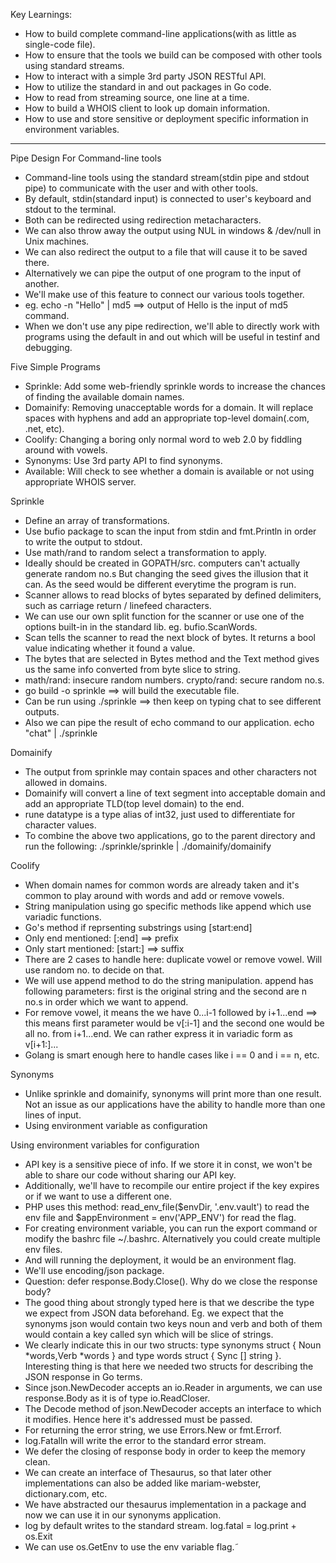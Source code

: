 Key Learnings:

* How to build complete command-line applications(with as little as single-code file).
* How to ensure that the tools we build can be composed with other tools using standard streams.
* How to interact with a simple 3rd party JSON RESTful API.
* How to utilize the standard in and out packages in Go code.
* How to read from streaming source, one line at a time.
* How to build a WHOIS client to look up domain information.
* How to use and store sensitive or deployment specific information in environment variables.

**************************************************************************

Pipe Design For Command-line tools

* Command-line tools using the standard stream(stdin pipe and stdout pipe) to communicate with the user and with other tools.
* By default, stdin(standard input) is connected to user's keyboard and stdout to the terminal.
* Both can be redirected using redirection metacharacters.
* We can also throw away the output using NUL in windows & /dev/null in Unix machines.
* We can also redirect the output to a file that will cause it to be saved there.
* Alternatively we can pipe the output of one program to the input of another.
* We'll make use of this feature to connect our various tools together.
* eg. echo -n "Hello" | md5 ==> output of Hello is the input of md5 command.
* When we don't use any pipe redirection, we'll able to directly work with programs using the default in and out which will be useful in testinf and debugging.


Five Simple Programs
* Sprinkle: Add some web-friendly sprinkle words to increase the chances of finding the available domain names.
* Domainify: Removing unacceptable words for a domain. It will replace spaces with hyphens and add an appropriate top-level domain(.com, .net, etc).
* Coolify: Changing a boring only normal word to web 2.0 by fiddling around with vowels.
* Synonyms: Use 3rd party API to find synonyms.
* Available: Will check to see whether a domain is available or not using appropriate WHOIS server.


Sprinkle
* Define an array of transformations.
* Use bufio package to scan the input from stdin and fmt.Println in order to write the output to stdout.
* Use math/rand to random select a transformation to apply.
* Ideally should be created in GOPATH/src.
computers can't actually generate random no.s But changing the seed gives the illusion that it can. As the seed would be different everytime the program is run.
* Scanner allows to read blocks of bytes separated by defined delimiters, such as carriage return / linefeed characters.
* We can use our own split function for the scanner or use one of the options built-in in the standard lib. eg. bufio.ScanWords.
* Scan tells the scanner to read the next block of bytes. It returns a bool value indicating whether it found a value.
* The bytes that are selected in Bytes method and the Text method gives us the same info converted from byte slice to string.
* math/rand: insecure random numbers. crypto/rand: secure random no.s.
* go build -o sprinkle ==> will build the executable file.
* Can be run using ./sprinkle ==> then keep on typing chat to see different outputs.
* Also we can pipe the result of echo command to our application.
echo "chat" | ./sprinkle


Domainify
* The output from sprinkle may contain spaces and other characters not allowed in domains.
* Domainify will convert a line of text segment into acceptable domain and add an appropriate TLD(top level domain) to the end.
* rune datatype is a type alias of int32, just used to differentiate for character values. 
* To combine the above two applications, go to the parent directory and run the following: ./sprinkle/sprinkle | ./domainify/domainify


Coolify
* When domain names for common words are already taken and it's common to play around with words and add or remove vowels.
* String manipulation using go specific methods like append which use variadic functions.
* Go's method if reprsenting substrings using [start:end]
* Only end mentioned: [:end] ==> prefix
* Only start mentioned: [start:] ==> suffix
* There are 2 cases to handle here: duplicate vowel or remove vowel. Will use random no. to decide on that.
* We will use append method to do the string manipulation. append has following parameters: first is the original string and the second are n no.s in order which we want to append.
* For remove vowel, it means the we have 0...i-1 followed by i+1...end ==> this means first parameter would be v[:i-1] and the second one would be all no. from i+1...end. We can rather express it in variadic form as v[i+1:]...
* Golang is smart enough here to handle cases like i == 0 and i == n, etc.


Synonyms
* Unlike sprinkle and domainify, synonyms will print more than one result. Not an issue as our applications have the ability to handle more than one lines of input.
* Using environment variable as configuration

Using environment variables for configuration
* API key is a sensitive piece of info. If we store it in const, we won't be able to share our code without sharing our API key.
* Additionally, we'll have to recompile our entire project if the key expires or if we want to use a different one.
* PHP uses this method: read_env_file($envDir, '.env.vault') to read the env file and $appEnvironment = env('APP_ENV') for read the flag.
* For creating environment variable, you can run the export command or modify the bashrc file ~/.bashrc. Alternatively you could create multiple env files.
* And will running the deployment, it would be an environment flag.
* We'll use encoding/json package.
* Question: defer response.Body.Close(). Why do we close the response body?
* The good thing about strongly typed here is that we describe the type we expect from JSON data beforehand. Eg. we expect that the synonyms json would contain two keys noun and verb and both of them would contain a key called syn which will be slice of strings.
* We clearly indicate this in our two structs: type synonyms struct { Noun *words,Verb *words } and type words struct { Sync [] string }. Interesting thing is that here we needed two structs for describing the JSON response in Go terms.
* Since json.NewDecoder accepts an io.Reader in arguments, we can use response.Body as it is of type io.ReadCloser.
* The Decode method of json.NewDecoder accepts an interface to which it modifies. Hence here it's addressed must be passed.
* For returning the error string, we use Errors.New or fmt.Errorf.
* log.Fatalln will write the error to the standard error stream.
* We defer the closing of response body in order to keep the memory clean.
* We can create an interface of Thesaurus, so that later other implementations can also be added like mariam-webster, dictionary.com, etc.
* We have abstracted our thesaurus implementation in a package and now we can use it in our synonyms application.
* log by default writes to the standard stream. log.fatal = log.print + os.Exit
* We can use os.GetEnv to use the env variable flag.̃
